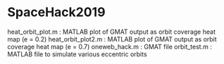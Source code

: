 # SpaceHack2019

heat_orbit_plot.m  : MATLAB plot of GMAT output as orbit coverage heat map (e = 0.2)
heat_orbit_plot2.m : MATLAB plot of GMAT output as orbit coverage heat map (e = 0.7)
oneweb_hack.m      : GMAT file
orbit_test.m       : MATLAB file to simulate various eccentric orbits

